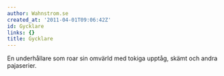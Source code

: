```yaml
---
author: Wahnstrom.se
created_at: '2011-04-01T09:06:42Z'
id: Gycklare
links: {}
title: Gycklare
---
```


En underhållare som roar sin omvärld med tokiga upptåg, skämt och andra pajaserier.